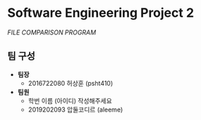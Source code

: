 # Software Engineering Project 2
_FILE COMPARISON PROGRAM_

## 팀 구성
+ __팀장__
  + 2016722080 허상훈 (psht410)
+ __팀원__
  + 학번 이름 (아이디) 작성해주세요
  + 2019202093 압둘코디르 (aleeme)

